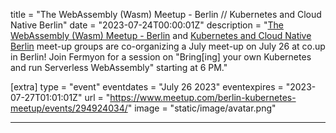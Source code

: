title = "The WebAssembly (Wasm) Meetup - Berlin // Kubernetes and Cloud Native Berlin"
date = "2023-07-24T00:00:01Z"
description = "[The WebAssembly (Wasm) Meetup - Berlin](https://www.meetup.com/the-webassembly-wasm-meetup-berlin/) and [Kubernetes and Cloud Native Berlin](https://www.meetup.com/berlin-kubernetes-meetup/) meet-up groups are co-organizing a July meet-up on July 26 at co.up in Berlin! Join Fermyon for a session on \"Bring[ing] your own Kubernetes and run Serverless WebAssembly\" starting at 6 PM."

[extra]
type = "event"
eventdates = "July 26 2023"
eventexpires = "2023-07-27T01:01:01Z"
url = "https://www.meetup.com/berlin-kubernetes-meetup/events/294924034/"
image = "static/image/avatar.png"

---

